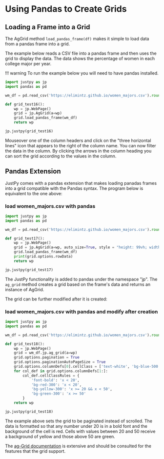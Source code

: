 # Using Pandas to Create Grids

## Loading a Frame into a Grid

The AgGrid method `load_pandas_frame(df)` makes it simple to load data from a pandas frame into a grid.

The example below reads a CSV file into a pandas frame and then uses the grid to display the data. The data shows the percentage of women in each college major per year.

!!! warning
    To run the example below you will need to have pandas installed.

```python
import justpy as jp
import pandas as pd

wm_df = pd.read_csv('https://elimintz.github.io/women_majors.csv').round(2)

def grid_test16():
    wp = jp.WebPage()
    grid = jp.AgGrid(a=wp)
    grid.load_pandas_frame(wm_df)
    return wp

jp.justpy(grid_test16)
```

Mouseover one of the column headers and click on the "three horizontal lines" <i class="fas fa-bars"></i> icon that appears to the right of the column name. You can now filter the data in the column. By clicking the arrows in the column heading you can sort the grid according to the values in the column.

## Pandas Extension

JustPy comes with a pandas extension that makes loading panadas frames into a grid compatible with the Pandas syntax.
The program below is equivalent to the one above:

### load women_majors.csv with pandas
```python
import justpy as jp
import pandas as pd

wm_df = pd.read_csv('https://elimintz.github.io/women_majors.csv').round(2)

def grid_test17():
    wp = jp.WebPage()
    grid = jp.AgGrid(a=wp, auto_size=True, style = "height: 99vh; width: 100%", theme='ag-theme-material')
    grid.load_pandas_frame(wm_df)
    print(grid.options.rowData)
    return wp

jp.justpy(grid_test17)
```

The JustPy functionality is added to pandas under the namespace "jp". The `ag_grid` method creates a grid based on the frame's data and returns an instance of AgGrid.

The grid can be further modified after it is created:

### load women_majors.csv with pandas and modify after creation
```python
import justpy as jp
import pandas as pd

wm_df = pd.read_csv('https://elimintz.github.io/women_majors.csv').round(2)

def grid_test18():
    wp = jp.WebPage()
    grid = wm_df.jp.ag_grid(a=wp)
    grid.options.pagination = True
    grid.options.paginationAutoPageSize = True
    grid.options.columnDefs[0].cellClass = ['text-white', 'bg-blue-500', 'hover:bg-blue-200']
    for col_def in grid.options.columnDefs[1:]:
        col_def.cellClassRules = {
            'font-bold': 'x < 20',
            'bg-red-300': 'x < 20',
            'bg-yellow-300': 'x >= 20 && x < 50',
            'bg-green-300': 'x >= 50'
        }
    return wp

jp.justpy(grid_test18)
```

The example above sets the grid to be paginated instead of scrolled. The data is formatted so that any number under 20 is in a bold font and the background of the cell is red. Cells with values between 20 and 50 receive a background of yellow and those above 50 are green.

The [ag-Grid documentation](https://www.ag-grid.com/documentation-main/documentation.php) is extensive and should be consulted for the features that the grid support.
